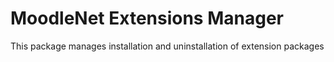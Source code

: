 # MoodleNet Extensions Manager

This package manages installation and uninstallation of extension packages

